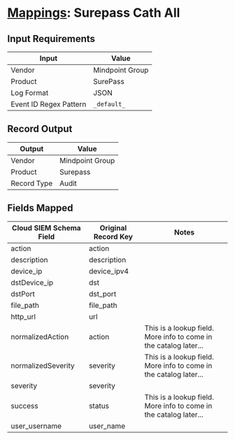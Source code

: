 # [Mappings](README.md): Surepass Cath All

## Input Requirements

|Input|Value|
|-----|-----|
|Vendor|Mindpoint Group|
|Product|SurePass|
|Log Format|JSON|
|Event ID Regex Pattern|`_default_`|

## Record Output

|Output|Value|
|------|-----|
|Vendor|Mindpoint Group|
|Product|Surepass|
|Record Type|Audit|

## Fields Mapped

|Cloud SIEM Schema Field|Original Record Key|Notes|
|-----------------------|-------------------|-----|
|action|action||
|description|description||
|device_ip|device_ipv4||
|dstDevice_ip|dst||
|dstPort|dst_port||
|file_path|file_path||
|http_url|url||
|normalizedAction|action|This is a lookup field. More info to come in the catalog later...|
|normalizedSeverity|severity|This is a lookup field. More info to come in the catalog later...|
|severity|severity||
|success|status|This is a lookup field. More info to come in the catalog later...|
|user_username|user_name||

